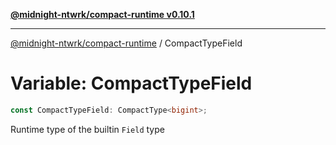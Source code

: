 [**@midnight-ntwrk/compact-runtime v0.10.1**](../README.md)

***

[@midnight-ntwrk/compact-runtime](../globals.md) / CompactTypeField

# Variable: CompactTypeField

```ts
const CompactTypeField: CompactType<bigint>;
```

Runtime type of the builtin `Field` type
